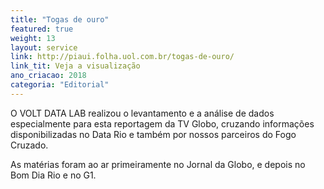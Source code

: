 ```yaml
---
title: "Togas de ouro"
featured: true
weight: 13
layout: service
link: http://piaui.folha.uol.com.br/togas-de-ouro/
link_tit: Veja a visualização
ano_criacao: 2018
categoria: "Editorial"
---
```


O VOLT DATA LAB realizou o levantamento e a análise de dados especialmente para esta reportagem da TV Globo, cruzando informações disponibilizadas no Data Rio e também por nossos parceiros do Fogo Cruzado.

As matérias foram ao ar primeiramente no Jornal da Globo, e depois no Bom Dia Rio e no G1.
